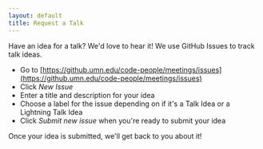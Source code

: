 ```yaml
---
layout: default
title: Request a Talk
---
```


Have an idea for a talk? We'd love to hear it!
We use GitHub Issues to track talk ideas.

- Go to [https://github.umn.edu/code-people/meetings/issues](https://github.umn.edu/code-people/meetings/issues)
- Click _New Issue_
- Enter a title and description for your idea
- Choose a label for the issue depending on if it's a Talk Idea or a Lightning Talk Idea
- Click _Submit new issue_ when you're ready to submit your idea

Once your idea is submitted, we'll get back to you about it!
